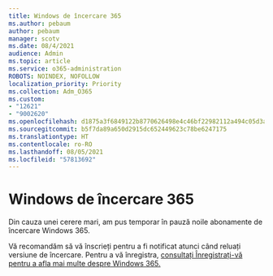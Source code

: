 ```yaml
---
title: Windows de încercare 365
ms.author: pebaum
author: pebaum
manager: scotv
ms.date: 08/4/2021
audience: Admin
ms.topic: article
ms.service: o365-administration
ROBOTS: NOINDEX, NOFOLLOW
localization_priority: Priority
ms.collection: Adm_O365
ms.custom:
- "12621"
- "9002620"
ms.openlocfilehash: d1875a3f6849122b8770626498e4c46bf22982112a494c05d3acf0c313f2fa46
ms.sourcegitcommit: b5f7da89a650d2915dc652449623c78be6247175
ms.translationtype: HT
ms.contentlocale: ro-RO
ms.lasthandoff: 08/05/2021
ms.locfileid: "57813692"
---
```

# <a name="windows-365-trial-availability"></a>Windows de încercare 365

Din cauza unei cerere mari, am pus temporar în pauză noile abonamente de încercare Windows 365.

Vă recomandăm să vă înscrieți pentru a fi notificat atunci când reluați versiune de încercare. Pentru a vă înregistra, [consultați Înregistrați-vă pentru a afla mai multe despre Windows 365.](https://aka.ms/Win365InfoNotification)